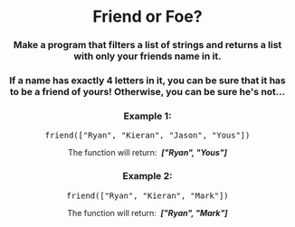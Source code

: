 <div align = "center">

# Friend or Foe?

</div>

<div align = "center">

<h3>Make a program that filters a list of strings and returns a list with only your friends name in it.</h3>

<h3>If a name has exactly 4 letters in it, you can be sure that it has to be a friend of yours! Otherwise, you can be sure he's not...</h3>

<h3>Example 1:</h3>

<pre>friend(["Ryan", "Kieran", "Jason", "Yous"])</pre>

<p>The function will return: &nbsp;<strong><em>["Ryan", "Yous"]</em></strong></p>

<h3>Example 2:</h3>

<pre>friend(["Ryan", "Kieran", "Mark"])</pre>

<p>The function will return: &nbsp;<strong><em>["Ryan", "Mark"]</em></strong></p>

</div>
